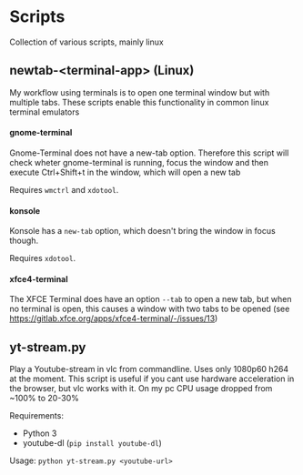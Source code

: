 # Scripts
Collection of various scripts, mainly linux

## newtab-&lt;terminal-app&gt; (Linux)
My workflow using terminals is to open one terminal window but with multiple tabs. These scripts enable this functionality in common linux terminal emulators

#### gnome-terminal
Gnome-Terminal does not have a new-tab option. Therefore this script will check wheter gnome-terminal is running, focus the window and then execute Ctrl+Shift+t in the window, which will open a new tab

Requires `wmctrl` and `xdotool`.

#### konsole
Konsole has a `new-tab` option, which doesn't bring the window in focus though.

Requires `xdotool`.

#### xfce4-terminal
The XFCE Terminal does have an option `--tab` to open a new tab, but when no terminal is open, this causes a window with two tabs to be opened (see https://gitlab.xfce.org/apps/xfce4-terminal/-/issues/13)

## yt-stream<span>.py
Play a Youtube-stream in vlc from commandline. Uses only 1080p60 h264 at the moment. This script is useful if you cant use hardware acceleration in the browser, but vlc works with it. On my pc CPU usage dropped from ~100% to 20-30%

Requirements:
- Python 3
- youtube-dl (`pip install youtube-dl`)

Usage:
`python yt-stream.py <youtube-url>`